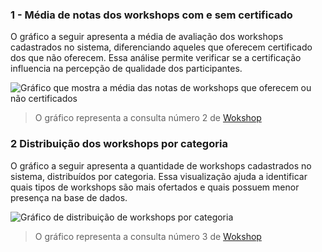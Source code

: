 ### 1 - Média de notas dos workshops com e sem certificado
O gráfico a seguir apresenta a média de avaliação dos workshops cadastrados no sistema, diferenciando aqueles que oferecem certificado dos que não oferecem. Essa análise permite verificar se a certificação influencia na percepção de qualidade dos participantes.

![Gráfico que mostra a média das notas de workshops que oferecem ou não certificados](../../../assets/gráficos/workshop-1.png)
> O gráfico representa a consulta número 2 de [Wokshop](workshop.sql)

### 2 Distribuição dos workshops por categoria
O gráfico a seguir apresenta a quantidade de workshops cadastrados no sistema, distribuídos por categoria. Essa visualização ajuda a identificar quais tipos de workshops são mais ofertados e quais possuem menor presença na base de dados.

![Gráfico de distribuição de workshops por categoria](../../../assets/gráficos/workshop-1.png)
> O gráfico representa a consulta número 3 de [Wokshop](workshop.sql)